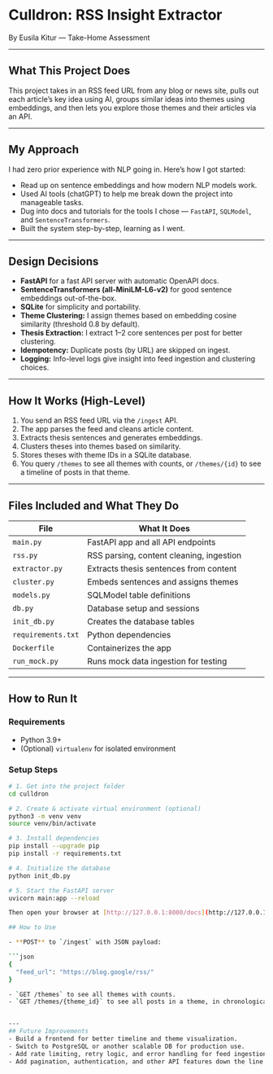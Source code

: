 # Culldron: RSS Insight Extractor  
By Eusila Kitur — Take-Home Assessment

---

## What This Project Does

This project takes in an RSS feed URL from any blog or news site, pulls out each article’s key idea using AI, groups similar ideas into themes using embeddings, and then lets you explore those themes and their articles via an API.

---

## My Approach

I had zero prior experience with NLP going in. Here’s how I got started:

- Read up on sentence embeddings and how modern NLP models work.  
- Used AI tools (chatGPT) to help me break down the project into manageable tasks.  
- Dug into docs and tutorials for the tools I chose — `FastAPI`, `SQLModel`, and `SentenceTransformers`.  
- Built the system step-by-step, learning as I went.

---

## Design Decisions

- **FastAPI** for a fast API server with automatic OpenAPI docs.  
- **SentenceTransformers (all-MiniLM-L6-v2)** for good sentence embeddings out-of-the-box.  
- **SQLite** for simplicity and portability.  
- **Theme Clustering:** I assign themes based on embedding cosine similarity (threshold 0.8 by default).  
- **Thesis Extraction:** I extract 1–2 core sentences per post for better clustering.  
- **Idempotency:** Duplicate posts (by URL) are skipped on ingest.  
- **Logging:** Info-level logs give insight into feed ingestion and clustering choices.

---

## How It Works (High-Level)

1. You send an RSS feed URL via the `/ingest` API.  
2. The app parses the feed and cleans article content.  
3. Extracts thesis sentences and generates embeddings.  
4. Clusters theses into themes based on similarity.  
5. Stores theses with theme IDs in a SQLite database.  
6. You query `/themes` to see all themes with counts, or `/themes/{id}` to see a timeline of posts in that theme.

---

## Files Included and What They Do

| File           | What It Does                              |
|----------------|-----------------------------------------|
| `main.py`      | FastAPI app and all API endpoints       |
| `rss.py`       | RSS parsing, content cleaning, ingestion|
| `extractor.py` | Extracts thesis sentences from content  |
| `cluster.py`   | Embeds sentences and assigns themes     |
| `models.py`    | SQLModel table definitions               |
| `db.py`        | Database setup and sessions              |
| `init_db.py`   | Creates the database tables              |
| `requirements.txt` | Python dependencies                   |
| `Dockerfile`   | Containerizes the app                    |
| `run_mock.py`  | Runs mock data ingestion for testing    |

---

## How to Run It

### Requirements

- Python 3.9+  
- (Optional) `virtualenv` for isolated environment

### Setup Steps

```bash
# 1. Get into the project folder
cd culldron

# 2. Create & activate virtual environment (optional)
python3 -m venv venv
source venv/bin/activate

# 3. Install dependencies
pip install --upgrade pip
pip install -r requirements.txt

# 4. Initialize the database
python init_db.py

# 5. Start the FastAPI server
uvicorn main:app --reload

Then open your browser at [http://127.0.0.1:8000/docs](http://127.0.0.1:8000/docs) for the API docs.

## How to Use

- **POST** to `/ingest` with JSON payload:

```json
{
  "feed_url": "https://blog.google/rss/"
}

- `GET /themes` to see all themes with counts.  
- `GET /themes/{theme_id}` to see all posts in a theme, in chronological order.


---
## Future Improvements
- Build a frontend for better timeline and theme visualization.
- Switch to PostgreSQL or another scalable DB for production use.
- Add rate limiting, retry logic, and error handling for feed ingestion.
- Add pagination, authentication, and other API features down the line.
